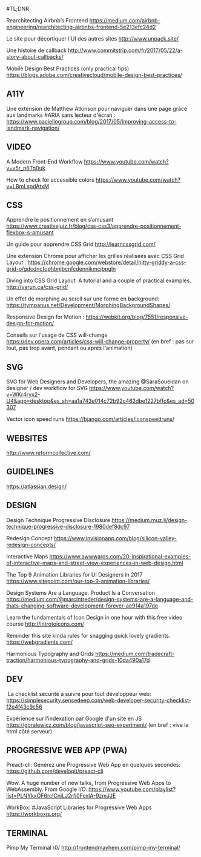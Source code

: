    #TL;DNR​    ​

Rearchitecting Airbnb’s Frontend https://medium.com/airbnb-engineering/rearchitecting-airbnbs-frontend-5e213efc24d2

Le site pour décortiquer l'UI des autres sites
http://www.unpack.site/

Une histoire de callback http://www.commitstrip.com/fr/2017/05/22/a-story-about-callbacks/

Mobile Design Best Practices (only practical tips) https://blogs.adobe.com/creativecloud/mobile-design-best-practices/



## A11Y​    

Une extension de Matthew Atkinson pour naviguer dans une page grâce aux landmarks #ARIA sans lecteur d'écran : https://www.paciellogroup.com/blog/2017/05/improving-access-to-landmark-navigation/



## VIDEO​    

A Modern Front-End Workflow
https://www.youtube.com/watch?v=v5r_n6Tq0uk

How to check for accessible colors
https://www.youtube.com/watch?v=LBmLspdAtxM



## CSS​    

Apprendre le positionnement en s’amusant
https://www.creativejuiz.fr/blog/css-css3/apprendre-positionnement-flexbox-s-amusant

Un guide pour apprendre CSS Grid http://learncssgrid.com/

Une extension Chrome pour afficher les grilles réalisées avec CSS Grid Layout : https://chrome.google.com/webstore/detail/nitty-griddy-a-css-grid-o/gdcdncfophbnjbcnfcdennikmcjbpgln

Diving into CSS Grid Layout. A tutorial and a couple of practical examples. http://varun.ca/css-grid/

Un effet de morphing au scroll sur une forme en background: https://tympanus.net/Development/MorphingBackgroundShapes/

Responsive Design for Motion : https://webkit.org/blog/7551/responsive-design-for-motion/

Conseils sur l'usage de CSS will-change https://dev.opera.com/articles/css-will-change-property/ (en bref : pas sur tout, pas trop avant, pendant ou après l'animation)



## SVG​    ​

SVG for Web Designers and Developers, the amazing @SaraSoueidan on designer / dev workflow for SVG https://www.youtube.com/watch?v=WKr4ryx2-U4&app=desktop&es_sh=aa1a743e014c72b92c462dbe1227bffc&es_ad=50307

Vector icon speed runs https://bjango.com/articles/iconspeedruns/


## WEBSITES​    ​

http://www.reformcollective.com/



## GUIDELINES​    ​

https://atlassian.design/



## DESIGN​    ​

Design Technique Progressive Disclosure
https://medium.muz.li/design-technique-progressive-disclosure-1980def8dc97

Redesign Concept
https://www.invisionapp.com/blog/silicon-valley-redesign-concepts/

Interactive Maps
https://www.awwwards.com/20-inspirational-examples-of-interactive-maps-and-street-view-experiences-in-web-design.html

The Top 9 Animation Libraries for UI Designers in 2017 https://www.sitepoint.com/our-top-9-animation-libraries/

Design Systems Are a Language. Product Is a Conversation https://medium.com/@marcintreder/design-systems-are-a-language-and-thats-changing-software-development-forever-ae914a197de

Learn the fundamentals of Icon Design in one hour with this free video course http://introtoicons.com/

Reminder this site kinda rules for snagging quick lovely gradients.​ ​https://webgradients.com/

Harmonious Typography and Grids
https://medium.com/tradecraft-traction/harmonious-typography-and-grids-10da490a17d



## DEV​    
​
La checklist sécurité à suivre pour tout développeur web: https://simplesecurity.sensedeep.com/web-developer-security-checklist-f2e4f43c9c56

Expérience sur l'indexation par Google d'un site en JS https://goralewicz.com/blog/javascript-seo-experiment/ (en bref : vive le html côté serveur)



## PROGRESSIVE WEB APP (PWA)​    

Preact-cli: Générez une Progressive Web App en quelques secondes: https://github.com/developit/preact-cli

Wow. A huge number of new talks, from Progressive Web Apps to WebAssembly. From Google I/O. https://www.youtube.com/playlist?list=PLNYkxOF6rcICniLJ2rfj0FexlA-9zmJJE

WorkBox​: ​#JavaScript Libraries for Progressive Web Apps https://workboxjs.org/


## TERMINAL​    

Pimp My Terminal \0/ http://frontendmayhem.com/pimp-my-terminal/